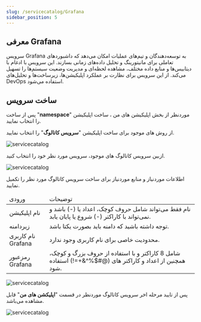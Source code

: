 ```yaml
---
slug: /servicecatalog/Grafana
sidebar_position: 5
---
```

##  معرفی Grafana

سرویس Grafana به توسعه‌دهندگان و تیم‌های عملیات  امکان  می‌دهد که داشبوردهای تعاملی برای مانیتورینگ و تحلیل داده‌های زمانی بسازند. این سرویس با ادغام با دیتابیس‌ها و منابع داده مختلف، مشاهده لحظه‌ای و مدیریت وضعیت سیستم‌ها را تسهیل می‌کند. از این سرویس برای نظارت بر عملکرد اپلیکیشن‌ها، زیرساخت‌ها و تحلیل‌های DevOps استفاده می‌شود.


## ساخت سرویس

پس از ساخت "**namespace**" موردنظر از بخش اپلیکیشن های من ، ساخت اپلیکیشن را انتخاب نمایید.

از روش های موجود برای ساخت اپلیکیشن "**سرویس کاتالوگ**" را انتخاب نمایید.

![servicecatalog](/img/servicecatalog/servicecatalog00.png)

ازبین سرویس کاتالوگ های موجود، سرویس مورد نظر خود را انتخاب کنید.

![servicecatalog](/img/servicecatalog/servicecatalog0.png)

اطلاعات موردنیاز و منابع موردنیاز برای ساخت سرویس کاتالوگ مورد نظر را تکمیل نمایید.


<table>
    <thead>
        <tr>
            <td>ورودی</td>
            <td>توضیحات</td>
        </tr>
    </thead>
    <tbody>
        <tr>
            <td>نام اپلیکیشن</td>
            <td>نام فقط می‌تواند شامل حروف کوچک، اعداد یا (-) باشد و نمی‌تواند با کاراکتر (-) شروع یا پایان یابد.</td>
        </tr>
         <tr>
            <td>زیردامنه</td>
            <td>توجه داشته باشید که دامنه باید بصورت یکتا باشد.</td>
        </tr>
        <tr>
            <td>نام کاربری Grafana</td>
            <td>محدودیت خاصی برای نام کاربری وجود ندارد.</td>
        </tr>
        <tr>
            <td>رمزعبور Grafana</td>
            <td>شامل 8 کاراکتر و با استفاده از حروف بزرگ و کوچک، همچنین از اعداد و کاراکتر های (@#$%^&+=!) استفاده شود.</td>
        </tr>
    </tbody>
</table>

![servicecatalog](/img/servicecatalog/servicecatalog9.png)

 پس از تایید مرحله اخر سرویس کاتالوگ موردنظر در قسمت "**اپلیکشن های من**" قابل مشاهده می‌باشد.
 
 ![servicecatalog](/img/servicecatalog/servicecatalog10.png)
